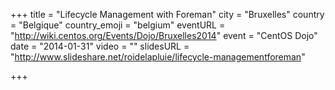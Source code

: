 +++
title = "Lifecycle Management with Foreman"
city = "Bruxelles"
country = "Belgique"
country_emoji = "belgium"
eventURL = "http://wiki.centos.org/Events/Dojo/Bruxelles2014"
event = "CentOS Dojo"
date = "2014-01-31"
video = ""
slidesURL = "http://www.slideshare.net/roidelapluie/lifecycle-managementforeman"

+++


